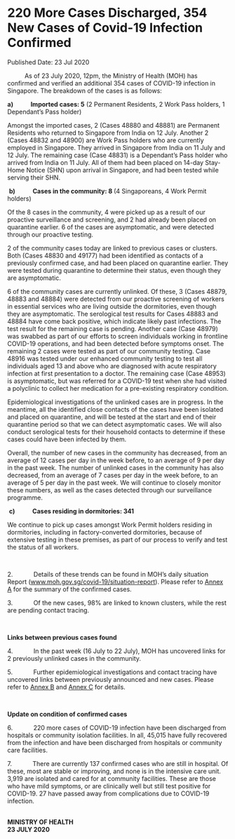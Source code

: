 <html>
    <meta http-equiv="Content-Type" content="text/html; charset=utf-8"/>
    <meta charset="utf-8"/>
    <title>220 More Cases Discharged, 354 New Cases of Covid-19 Infection Confirmed</title>
    <body><h1>220 More Cases Discharged, 354 New Cases of Covid-19 Infection Confirmed</h1>
    <p>Published Date: 23 Jul 2020</p> <p>&nbsp;&nbsp;&nbsp;&nbsp;&nbsp;&nbsp;&nbsp;&nbsp;&nbsp; As of 23 July 2020, 12pm, the Ministry of Health (MOH) has confirmed and verified an additional 354 cases of COVID-19 infection in Singapore. The breakdown of the cases is as follows:</p><p><strong>a)&nbsp;&nbsp;&nbsp;&nbsp;&nbsp;&nbsp;&nbsp;&nbsp;&nbsp;&nbsp;&nbsp; Imported cases: 5</strong> (2 Permanent Residents, 2 Work Pass holders, 1 Dependant’s Pass holder)</p><p>Amongst the imported cases, 2 (Cases 48880 and 48881) are Permanent Residents who returned to Singapore from India on 12 July. Another 2 (Cases 48832 and 48900) are Work Pass holders who are currently employed in Singapore. They arrived in Singapore from India on 11 July and 12 July. The remaining case (Case 48831) is a Dependant’s Pass holder who arrived from India on 11 July. All of them had been placed on 14-day Stay-Home Notice (SHN) upon arrival in Singapore, and had been tested while serving their SHN.</p><p>&nbsp;<strong>b)&nbsp;&nbsp;&nbsp;&nbsp;&nbsp;&nbsp;&nbsp;&nbsp;&nbsp;&nbsp;&nbsp; Cases in the community: 8 </strong>(4 Singaporeans, 4 Work Permit holders)</p><p>Of the 8 cases in the community, 4 were picked up as a result of our proactive surveillance and screening, and 2 had already been placed on quarantine earlier. 6 of the cases are asymptomatic, and were detected through our proactive testing. </p><p>2 of the community cases today are linked to previous cases or clusters. Both (Cases 48830 and 49177) had been identified as contacts of a previously confirmed case, and had been placed on quarantine earlier. They were tested during quarantine to determine their status, even though they are asymptomatic. </p><p>6 of the community cases are currently unlinked. Of these, 3 (Cases 48879, 48883 and 48884) were detected from our proactive screening of workers in essential services who are living outside the dormitories, even though they are asymptomatic. The serological test results for Cases 48883 and 48884 have come back positive, which indicate likely past infections. The test result for the remaining case is pending. Another case (Case 48979) was swabbed as part of our efforts to screen individuals working in frontline COVID-19 operations, and had been detected before symptoms onset. The remaining 2 cases were tested as part of our community testing. Case 48916 was tested under our enhanced community testing to test all individuals aged 13 and above who are diagnosed with acute respiratory infection at first presentation to a doctor. The remaining case (Case 48953) is asymptomatic, but was referred for a COVID-19 test when she had visited a polyclinic to collect her medication for a pre-existing respiratory condition. </p><p>Epidemiological investigations of the unlinked cases are in progress. In the meantime, all the identified close contacts of the cases have been isolated and placed on quarantine, and will be tested at the start and end of their quarantine period so that we can detect asymptomatic cases. We will also conduct serological tests for their household contacts to determine if these cases could have been infected by them. </p><p>Overall, the number of new cases in the community has decreased, from an average of 12 cases per day in the week before, to an average of 9 per day in the past week. The number of unlinked cases in the community has also decreased, from an average of 7 cases per day in the week before, to an average of 5 per day in the past week. We will continue to closely monitor these numbers, as well as the cases detected through our surveillance programme.</p><p>&nbsp;<strong>c)&nbsp;&nbsp;&nbsp;&nbsp;&nbsp;&nbsp;&nbsp;&nbsp;&nbsp;&nbsp;&nbsp; Cases residing in dormitories: 341</strong></p><p>We continue to pick up cases amongst Work Permit holders residing in dormitories, including in factory-converted dormitories, because of extensive testing in these premises, as part of our process to verify and test the status of all workers. </p><p>&nbsp;</p><p>2.&nbsp;&nbsp;&nbsp;&nbsp;&nbsp;&nbsp;&nbsp;&nbsp;&nbsp;&nbsp;&nbsp; Details of these trends can be found in MOH’s daily situation Report (<a title="" href="http://www.moh.gov.sg/covid-19/situation-report" target="_blank" data-saferedirecturl="https://www.google.com/url?q=http://www.moh.gov.sg/covid-19/situation-report&amp;source=gmail&amp;ust=1595599020637000&amp;usg=AFQjCNFba8BnUhx8dtIqYowAbJw7NCrfYw">www.moh.gov.sg/covid-19/<wbr>situation-report</a>). Please refer to <a title="Annex A" href="/docs/librariesprovider5/pressroom/press-releases/annex-a-23-jul.pdf?sfvrsn=22097d99_2">Annex A</a>&nbsp;for the summary of the confirmed cases. </p><p>3.&nbsp;&nbsp;&nbsp;&nbsp;&nbsp;&nbsp;&nbsp;&nbsp;&nbsp;&nbsp;&nbsp; Of the new cases, 98% are linked to known clusters, while the rest are pending contact tracing. </p><p>&nbsp;</p><p><strong>Links between previous cases found</strong></p><p>4.&nbsp;&nbsp;&nbsp;&nbsp;&nbsp;&nbsp;&nbsp;&nbsp;&nbsp;&nbsp;&nbsp; In the past week (16 July to 22 July), MOH has uncovered links for 2 previously unlinked cases in the community. </p><p>5.&nbsp;&nbsp;&nbsp;&nbsp;&nbsp;&nbsp;&nbsp;&nbsp;&nbsp;&nbsp;&nbsp; Further epidemiological investigations and contact tracing have uncovered links between previously announced and new cases. Please refer to <a title="Annex B" href="/docs/librariesprovider5/pressroom/press-releases/annex-b-23-jul.pdf?sfvrsn=219799e0_2">Annex B</a>&nbsp;and <a title="Annex C" href="/docs/librariesprovider5/pressroom/press-releases/annex-c-23-jul-b.pdf?sfvrsn=fbe392a7_2">Annex C</a>&nbsp;for details. </p><p>&nbsp;</p><p><strong>Update on condition of confirmed cases</strong></p><p>6.&nbsp;&nbsp;&nbsp;&nbsp;&nbsp;&nbsp;&nbsp;&nbsp;&nbsp;&nbsp;&nbsp; 220 more cases of COVID-19 infection have been discharged from hospitals or community isolation facilities. In all, 45,015 have fully recovered from the infection and have been discharged from hospitals or community care facilities. </p><p>7.&nbsp;&nbsp;&nbsp;&nbsp;&nbsp;&nbsp;&nbsp;&nbsp;&nbsp;&nbsp;&nbsp; There are currently 137 confirmed cases who are still in hospital. Of these, most are stable or improving, and none is in the intensive care unit. 3,919 are isolated and cared for at community facilities. These are those who have mild symptoms, or are clinically well but still test positive for COVID-19. 27 have passed away from complications due to COVID-19 infection. </p><p><br><strong>MINISTRY OF HEALTH<br>23 JULY 2020</strong></p></body>
</html>